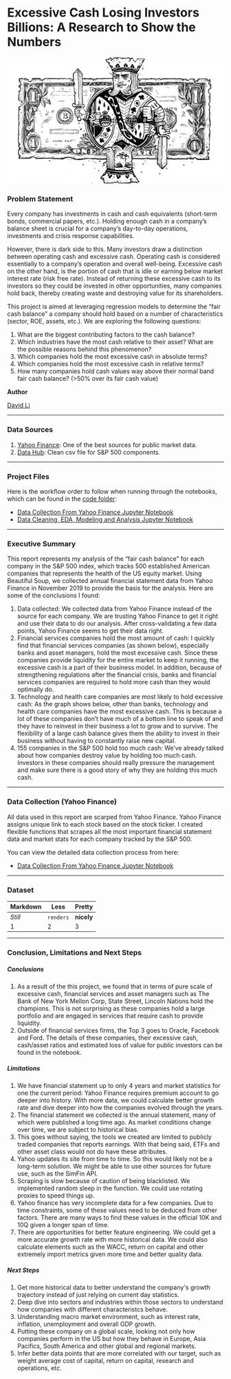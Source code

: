 # Excessive Cash Losing Investors Billions: A Research to Show the Numbers

![](./images/cash.gif)

### Problem Statement 

Every company has investments in cash and cash equivalents (short-term bonds, commercial papers, etc.). Holding enough cash in a company’s balance sheet is crucial for a company’s day-to-day operations, investments and crisis response capabilities.

However, there is dark side to this. Many investors draw a distinction between operating cash and excessive cash. Operating cash is considered essentially to a company’s operation and overall well-being. Excessive cash on the other hand, is the portion of cash that is idle or earning below market interest rate (risk free rate). Instead of returning these excessive cash to its investors so they could be invested in other opportunities, many companies hold back, thereby creating waste and destroying value for its shareholders.

This project is aimed at leveraging regression models to determine the “fair cash balance” a company should hold based on a number of characteristics (sector, ROE, assets, etc.). We are exploring the following questions:

1. What are the biggest contributing factors to the cash balance?
2. Which industries have the most cash relative to their asset? What are the possible reasons behind this phenomenon?
3. Which companies hold the most excessive cash in absolute terms?
4. Which companies hold the most excessive cash in relative terms?
5. How many companies hold cash values way above their normal band fair cash balance? (>50% over its fair cash value)


**Author**

[David Li](https://www.linkedin.com/in/davidgnli/)

---

### Data Sources
1. [Yahoo Finance](https://finance.yahoo.com/): One of the best sources for public market data.
2. [Data Hub](https://datahub.io/core/s-and-p-500-companies-financials#data-cli): Clean csv file for S&P 500 components.

---

### Project Files

Here is the workflow order to follow when running through the notebooks, which can be found in the [code folder](./code):

- [Data Collection From Yahoo Finance Jupyter Notebook](./code/)
- [Data Cleaning, EDA, Modeling and Analysis Jupyter Notebook](./code/)

---

### Executive Summary

This report represents my analysis of the “fair cash balance” for each company in the S&P 500 index, which tracks 500 established American companies that represents the health of the US equity market. Using Beautiful Soup, we collected annual financial statement data from Yahoo Finance in November 2019 to provide the basis for the analysis. Here are some of the conclusions I found:

1. Data collected: We collected data from Yahoo Finance instead of the source for each company. We are trusting Yahoo Finance to get it right and use their data to do our analysis. After cross-validating a few data points, Yahoo Finance seems to get their data right.
2. Financial services companies hold the most amount of cash: I quickly find that financial services companies (as shown below), especially banks and asset managers, hold the most excessive cash. Since these companies provide liquidity for the entire market to keep it running, the excessive cash is a part of their business model. In addition, because of strengthening regulations after the financial crisis, banks and financial services companies are required to hold more cash than they would optimally do.
3. Technology and health care companies are most likely to hold excessive cash: As the graph shows below, other than banks, technology and health care companies have the most excessive cash. This is because a lot of these companies don’t have much of a bottom line to speak of and they have to reinvest in their business a lot to grow and to survive. The flexibility of a large cash balance gives them the ability to invest in their business without having to constantly raise new capital.
4. 155 companies in the S&P 500 hold too much cash: We’ve already talked about how companies destroy value by holding too much cash. Investors in these companies should really pressure the management and make sure there is a good story of why they are holding this much cash.

---
### Data Collection (Yahoo Finance)
All data used in this report are scarped from Yahoo Finance. Yahoo Finance assigns unique link to each stock based on the stock ticker. I created flexible functions that scrapes all the most important financial statement data and market stats for each company tracked by the S&P 500. 

You can view the detailed data collection process from here: 

- [Data Collection From Yahoo Finance Jupyter Notebook](./code/)

---
### Dataset
Markdown | Less | Pretty
--- | --- | ---
*Still* | `renders` | **nicely**
1 | 2 | 3

---

### Conclusion, Limitations and Next Steps

##### Conclusions
1. As a result of the this project, we found that in terms of pure scale of excessive cash, financial services and asset managers such as The Bank of New York Mellon Corp, State Street, Lincoln Nations hold the champions. This is not surprising as these companies hold a large portfolio and are engaged in services that require cash to provide liquidity.
2. Outside of financial services firms, the Top 3 goes to Oracle, Facebook and Ford. The details of these companies, their excessive cash, cash/asset ratios and estimated loss of value for public investors can be found in the notebook.

##### Limitations
1. We have financial statement up to only 4 years and market statistics for one the current period: Yahoo Finance requires premium account to go deeper into history. With more data, we could calculate better growth rate and dive deeper into how the companies evolved through the years.
2. The financial statement we collected is the annual statement, many of which were published a long time ago. As market conditions change over time, we are subject to historical bias.
3. This goes without saying, the tools we created are limited to publicly traded companies that reports earnings. With that being said, ETFs and other asset class would not do have these attributes.
4. Yahoo updates its site from time to time. So this would likely not be a long-term solution. We might be able to use other sources for future use, such as the SimFin API.
5. Scraping is slow because of caution of being blacklisted. We implemented random sleep in the function. We could use rotating proxies to speed things up.
6. Yahoo finance has very incomplete data for a few companies. Due to time constraints, some of these values need to be deduced from other factors. There are many ways to find these values in the official 10K and 10Q given a longer span of time.
7. There are opportunities for better feature engineering. We could get a more accurate growth rate with more historical data. We could also calculate elements such as the WACC, return on capital and other extremely import metrics given more time and better quality data.

##### Next Steps
1. Get more historical data to better understand the company's growth trajectory instead of just relying on current day statistics.
2. Deep dive into sectors and industries within those sectors to understand how companies with different characteristcs behave.
3. Understanding macro market environment, such as interest rate, inflation, unemployment and overall GDP growth.
4. Putting these company on a global scale, looking not only how companies perform in the US but how they behave in Europe, Asia Pacifics, South America and other global and regional markets.
5. Infer better data points that are more correlated with our target, such as weight average cost of capital, return on capital, research and operations, etc.